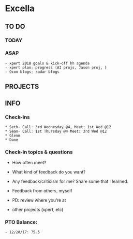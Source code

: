 # Excella

## TO DO

### TODAY

### ASAP

    - xpert 2018 goals & kick-off hh agenda
    - xpert plan; progress (AI projs, Jason proj, )
    - Qcon blogs; radar blogs

## PROJECTS

## INFO

### Check-ins

    * Seth- Call: 3rd Wednesday @4, Meet: 1st Wed @12
    * Sean- Call: 1st Thursday @4 Meet: 3rd Wed @12
    * Glenn
    * Dane

### Check-in topics & questions

- How often meet?
- What kind of feedback do you want?

- Any feedback/criticism for me? Share some that I learned.
- Feedback from others, myself

- PD: review where you're at
- other projects (xpert, etc)

### PTO Balance:

    - 12/28/17: 75.5
